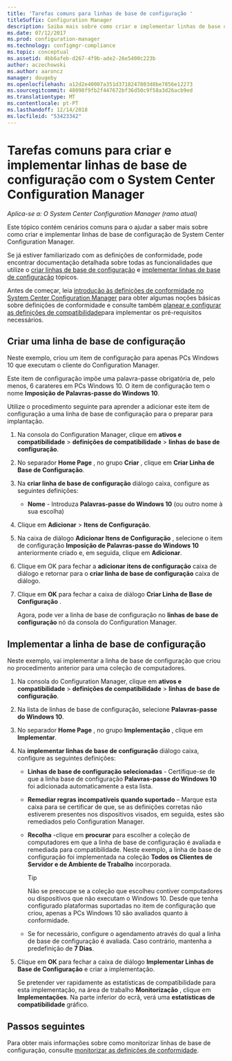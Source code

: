 ```yaml
---
title: 'Tarefas comuns para linhas de base de configuração '
titleSuffix: Configuration Manager
description: Saiba mais sobre como criar e implementar linhas de base de configuração de System Center Configuration Manager.
ms.date: 07/12/2017
ms.prod: configuration-manager
ms.technology: configmgr-compliance
ms.topic: conceptual
ms.assetid: 4bb6afeb-d267-4f9b-ade2-26e5400c223b
author: aczechowski
ms.author: aaroncz
manager: dougeby
ms.openlocfilehash: a12d2e40007a351d3718247803d8be7856e12273
ms.sourcegitcommit: 48098f9fb2f447672bf36d50c9f58a3d26acb9ed
ms.translationtype: MT
ms.contentlocale: pt-PT
ms.lasthandoff: 12/14/2018
ms.locfileid: "53423342"
---
```

# <a name="common-tasks-for-creating-and-deploying-configuration-baselines-with-system-center-configuration-manager"></a>Tarefas comuns para criar e implementar linhas de base de configuração com o System Center Configuration Manager

*Aplica-se a: O System Center Configuration Manager (ramo atual)*

Este tópico contém cenários comuns para o ajudar a saber mais sobre como criar e implementar linhas de base de configuração de System Center Configuration Manager.  

 Se já estiver familiarizado com as definições de conformidade, pode encontrar documentação detalhada sobre todas as funcionalidades que utilize o [criar linhas de base de configuração](../../compliance/deploy-use/create-configuration-baselines.md) e [implementar linhas de base de configuração](../../compliance/deploy-use/deploy-configuration-baselines.md) tópicos.  

 Antes de começar, leia [introdução às definições de conformidade no System Center Configuration Manager](../../compliance/get-started/get-started-with-compliance-settings.md) para obter algumas noções básicas sobre definições de conformidade e consulte também [planear e configurar as definições de compatibilidade](../../compliance/plan-design/plan-for-and-configure-compliance-settings.md)para implementar os pré-requisitos necessários.  

## <a name="create-a-configuration-baseline"></a>Criar uma linha de base de configuração  
 Neste exemplo, criou um item de configuração para apenas PCs Windows 10 que executam o cliente do Configuration Manager.  

 Este item de configuração impõe uma palavra-passe obrigatória de, pelo menos, 6 carateres em PCs Windows 10. O item de configuração tem o nome **Imposição de Palavras-passe do Windows 10**.  

Utilize o procedimento seguinte para aprender a adicionar este item de configuração a uma linha de base de configuração para o preparar para implantação.  

1. Na consola do Configuration Manager, clique em **ativos e compatibilidade** > **definições de compatibilidade** > **linhas de base de configuração**.  

2. No separador **Home Page** , no grupo **Criar** , clique em **Criar Linha de Base de Configuração**.  

3. Na **criar linha de base de configuração** diálogo caixa, configure as seguintes definições:  

   -   **Nome** - Introduza **Palavras-passe do Windows 10** (ou outro nome à sua escolha)  

4. Clique em **Adicionar** > **Itens de Configuração**.  

5. Na caixa de diálogo **Adicionar Itens de Configuração** , selecione o item de configuração **Imposição de Palavras-passe do Windows 10** anteriormente criado e, em seguida, clique em **Adicionar**.  

6. Clique em OK para fechar a **adicionar itens de configuração** caixa de diálogo e retornar para o **criar linha de base de configuração** caixa de diálogo.

7. Clique em **OK** para fechar a caixa de diálogo **Criar Linha de Base de Configuração** .  

   Agora, pode ver a linha de base de configuração no **linhas de base de configuração** nó da consola do Configuration Manager.  

## <a name="deploy-the-configuration-baseline"></a>Implementar a linha de base de configuração  
 Neste exemplo, vai implementar a linha de base de configuração que criou no procedimento anterior para uma coleção de computadores.  

1. Na consola do Configuration Manager, clique em **ativos e compatibilidade** > **definições de compatibilidade** > **linhas de base de configuração**.  

2. Na lista de linhas de base de configuração, selecione **Palavras-passe do Windows 10**.  

3. No separador **Home Page** , no grupo **Implementação** , clique em **Implementar**.  

4. Na **implementar linhas de base de configuração** diálogo caixa, configure as seguintes definições:  

   -   **Linhas de base de configuração selecionadas** - Certifique-se de que a linha base de configuração **Palavras-passe do Windows 10** foi adicionada automaticamente a esta lista.  

   -   **Remediar regras incompatíveis quando suportado** – Marque esta caixa para se certificar de que, se as definições corretas não estiverem presentes nos dispositivos visados, em seguida, estes são remediados pelo Configuration Manager.  

   -   **Recolha** -clique em **procurar** para escolher a coleção de computadores em que a linha de base de configuração é avaliada e remediada para compatibilidade. Neste exemplo, a linha de base de configuração foi implementada na coleção **Todos os Clientes de Servidor e de Ambiente de Trabalho** incorporada.  

       > [!TIP]  
       >  Não se preocupe se a coleção que escolheu contiver computadores ou dispositivos que não executam o Windows 10. Desde que tenha configurado plataformas suportadas no item de configuração que criou, apenas a PCs Windows 10 são avaliados quanto à conformidade.  

   -   Se for necessário, configure o agendamento através do qual a linha de base de configuração é avaliada. Caso contrário, mantenha a predefinição de **7 Dias**.  

5. Clique em **OK** para fechar a caixa de diálogo **Implementar Linhas de Base de Configuração** e criar a implementação.  

   Se pretender ver rapidamente as estatísticas de compatibilidade para esta implementação, na área de trabalho **Monitorização** , clique em **Implementações**. Na parte inferior do ecrã, verá uma **estatísticas de compatibilidade** gráfico.  

## <a name="next-steps"></a>Passos seguintes 

Para obter mais informações sobre como monitorizar linhas de base de configuração, consulte [monitorizar as definições de conformidade](../../compliance/deploy-use/monitor-compliance-settings.md).  
